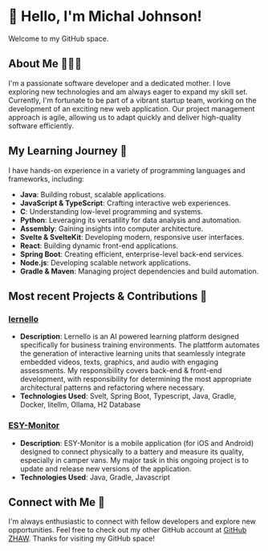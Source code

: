 # 👋 Hello, I'm Michal Johnson!

Welcome to my GitHub space.

## About Me 🙋🏼‍♀️

I'm a passionate software developer and a dedicated mother. I love exploring new technologies and am always eager to expand my skill set. Currently, I'm fortunate to be part of a vibrant startup team, working on the development of an exciting new web application. Our project management approach is agile, allowing us to adapt quickly and deliver high-quality software efficiently.

## My Learning Journey 🌱

I have hands-on experience in a variety of programming languages and frameworks, including:
-   **Java**: Building robust, scalable applications.
-   **JavaScript & TypeScript**: Crafting interactive web experiences.
-   **C**: Understanding low-level programming and systems.
-   **Python**: Leveraging its versatility for data analysis and automation.
-   **Assembly**: Gaining insights into computer architecture.
-   **Svelte & SvelteKit**: Developing modern, responsive user interfaces.
-   **React**: Building dynamic front-end applications.
-   **Spring Boot**: Creating efficient, enterprise-level back-end services.
-   **Node.js**: Developing scalable network applications.
-   **Gradle & Maven**: Managing project dependencies and build automation.

## Most recent Projects & Contributions 🚀

### [lernello](https://github.com/nova-omnia/lernello)

-  **Description**: Lernello is an AI powered learning platform designed specifically for business training environments. The plattform automates the generation of interactive learning units that seamlessly integrate embedded videos, texts, graphics, and audio with engaging assessments. My responsibility covers back-end & front-end development, with responsibility for determining the most appropriate architectural patterns and refactoring where necessary.
-  **Technologies Used**: Svelt, Spring Boot, Typescript, Java, Gradle, Docker, litellm, Ollama, H2 Database

### [ESY-Monitor](https://github.com/michaljohnson/ESYMonitor)

-  **Description**: ESY-Monitor is a mobile application (for iOS and Android) designed to connect physically to a battery and measure its quality, especially in camper vans. My major task in this ongoing project is to update and release new versions of the application.
-  **Technologies Used**: Java, Gradle, Javascript

## Connect with Me 🤝
I'm always enthusiastic to connect with fellow developers and explore new opportunities. Feel free to check out my other GitHub account at [GitHub ZHAW](https://github.zhaw.ch/johnsmic).
Thanks for visiting my GitHub space!
